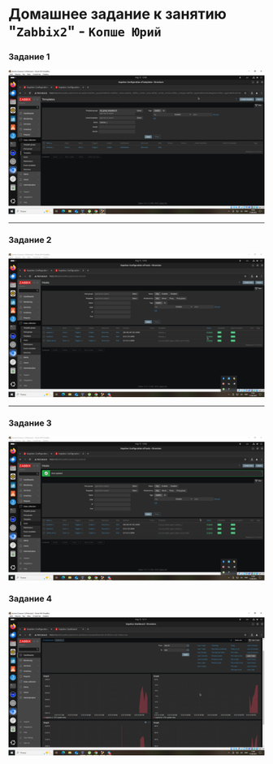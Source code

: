# Домашнее задание к занятию "`Zabbix2`" - `Копше Юрий`




### Задание 1


![Скриншот-1](https://github.com/YuriKopshev/kopshev-zabbix2/blob/master/img/image_2025-08-15_10-58-58.png)


---

### Задание 2


![Скриншот-2](https://github.com/YuriKopshev/kopshev-zabbix2/blob/master/img/image_2025-08-15_11-01-24.png)


---

### Задание 3


![Скриншот-3](https://github.com/YuriKopshev/kopshev-zabbix2/blob/master/img/image_2025-08-15_11-04-11.png)


### Задание 4


![Скриншот-4](https://github.com/YuriKopshev/kopshev-zabbix2/blob/master/img/image_2025-08-15_11-09-34.png)
